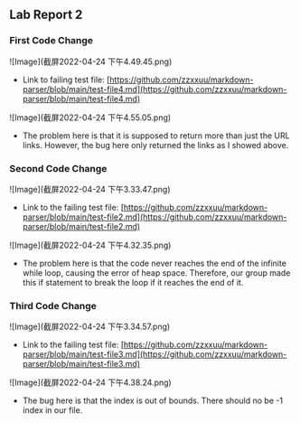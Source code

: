 ## Lab Report 2


### First Code Change
![Image](截屏2022-04-24 下午4.49.45.png)

* Link to failing test file: [https://github.com/zzxxuu/markdown-parser/blob/main/test-file4.md](https://github.com/zzxxuu/markdown-parser/blob/main/test-file4.md)


![Image](截屏2022-04-24 下午4.55.05.png)
* The problem here is that it is supposed to return more than just the URL links. However, the bug here only returned the links as I showed above. 




### Second Code Change
![Image](截屏2022-04-24 下午3.33.47.png)

* Link to the failing test file: [https://github.com/zzxxuu/markdown-parser/blob/main/test-file2.md](https://github.com/zzxxuu/markdown-parser/blob/main/test-file2.md)


![Image](截屏2022-04-24 下午4.32.35.png)
* The problem here is that the code never reaches the end of the infinite while loop, causing the error of heap space. Therefore, our group made this if statement to break the loop if it reaches the end of it. 


### Third Code Change
![Image](截屏2022-04-24 下午3.34.57.png)

* Link to the failing test file: [https://github.com/zzxxuu/markdown-parser/blob/main/test-file3.md](https://github.com/zzxxuu/markdown-parser/blob/main/test-file3.md)


![Image](截屏2022-04-24 下午4.38.24.png)
* The bug here is that the index is out of bounds. There should no be -1 index in our file. 
